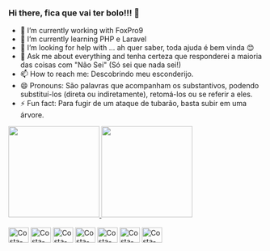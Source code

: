 ### Hi there, fica que vai ter bolo!!! 🎂

- 🔭 I’m currently working with FoxPro9
- 🌱 I’m currently learning PHP e Laravel
- 🤔 I’m looking for help with ... ah quer saber, toda ajuda é bem vinda 😊
- 💬 Ask me about everything and tenha certeza que responderei a maioria das coisas com "Não Sei" (Só sei que nada sei!)
- 📫 How to reach me: Descobrindo meu esconderijo.
- 😄 Pronouns: São palavras que acompanham os substantivos, podendo substituí-los (direta ou indiretamente), retomá-los ou se referir a eles.
- ⚡ Fun fact: Para fugir de um ataque de tubarão, basta subir em uma árvore.

<div>
<a href="https://github.com/BlazerKen/">
  <img height="180cm" src="https://github-readme-stats.vercel.app/api?username=BlazerKen&show_icons=true&theme=tokyonight&include_all_commits=true&count_private=true">
  <img height="180cm" src="https://github-readme-stats.vercel.app/api/top-langs/?username=BlazerKen&layout=compact&langs_count=8&theme=tokyonight">
</a>
</div>

<div style="display: inline_block"><br>
  <img align="center" alt="Costa-FoxPro" height="30" width="40" src="https://upload.wikimedia.org/wikipedia/commons/6/64/Foxpro-icon.png">
  <img align="center" alt="Costa-SQLServer" height="30" width="40" src="https://cdn.jsdelivr.net/gh/devicons/devicon/icons/microsoftsqlserver/microsoftsqlserver-plain-wordmark.svg" /> 
  <img align="center" alt="Costa-VSCode" height="30" width="40" src="https://cdn.jsdelivr.net/gh/devicons/devicon/icons/vscode/vscode-original.svg">
  <img align="center" alt="Costa-PHP" height="30" width="40" src="https://cdn.jsdelivr.net/gh/devicons/devicon/icons/php/php-original.svg">
  <img align="center" alt="Costa-Laravel" height="30" width="40" src="https://cdn.jsdelivr.net/gh/devicons/devicon/icons/laravel/laravel-plain.svg">
  <img align="center" alt="Costa-DotNET" height="30" width="40" src="https://cdn.jsdelivr.net/gh/devicons/devicon/icons/dot-net/dot-net-original-wordmark.svg">
  <img align="center" alt="Costa-React" height="30" width="40" src="https://cdn.jsdelivr.net/gh/devicons/devicon/icons/react/react-original.svg">
</div>

